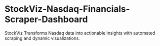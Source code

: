 # StockViz-Nasdaq-Financials-Scraper-Dashboard
StockViz Transforms Nasdaq data into actionable insights with automated scraping and dynamic visualizations.
